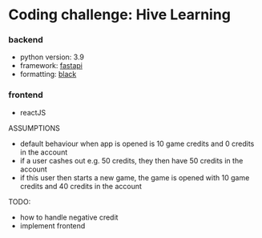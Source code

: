 # Coding challenge: Hive Learning

### backend
- python version: 3.9
- framework: [fastapi](https://fastapi.tiangolo.com/)
- formatting: [black](https://black.readthedocs.io/en/stable/)

### frontend
- reactJS



ASSUMPTIONS
- default behaviour when app is opened is 10 game credits and 0 credits in the account
- if a user cashes out e.g. 50 credits, they then have 50 credits in the account
- if this user then starts a new game, the game is opened with 10 game credits and 40 credits in the account

TODO:
- how to handle negative credit
- implement frontend
